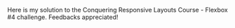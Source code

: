 Here is my solution to the Conquering Responsive Layouts Course - Flexbox #4 challenge. Feedbacks appreciated!
